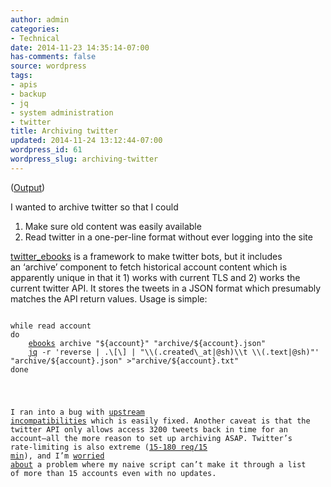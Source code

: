 ```yaml
---
author: admin
categories:
- Technical
date: 2014-11-23 14:35:14-07:00
has-comments: false
source: wordpress
tags:
- apis
- backup
- jq
- system administration
- twitter
title: Archiving twitter
updated: 2014-11-24 13:12:44-07:00
wordpress_id: 61
wordpress_slug: archiving-twitter
---
```

([Output](https://za3k.com/~twitter_archive/))

I wanted to archive twitter so that I could

1.  Make sure old content was easily available
2.  Read twitter in a one-per-line format without ever logging into the site

[twitter\_ebooks](https://github.com/mispy/twitter_ebooks) is a framework to make twitter bots, but it includes an ‘archive’ component to fetch historical account content which is apparently unique in that it 1) works with current TLS and 2) works the current twitter API. It stores the tweets in a JSON format which presumably matches the API return values. Usage is simple:

<pre><code>
while read account
do
    <a href="https://github.com/mispy/twitter_ebooks">ebooks</a> archive "${account}" "archive/${account}.json"
    <a href="http://stedolan.github.io/jq/">jq</a> -r 'reverse | .\[\] | "\\(.created\_at|@sh)\\t \\(.text|@sh)"' "archive/${account}.json" >"archive/${account}.txt"
done <accounts.txt
</code></pre>

I ran into a bug with [upstream incompatibilities](https://github.com/mispy/twitter_ebooks/issues/34) which is easily fixed. Another caveat is that the twitter API only allows access 3200 tweets back in time for an account–all the more reason to set up archiving ASAP. Twitter’s rate-limiting is also extreme ([15-180 req/15 min](https://dev.twitter.com/rest/public/rate-limiting)), and I’m [worried about](https://github.com/mispy/twitter_ebooks/issues/37) a problem where my naive script can’t make it through a list of more than 15 accounts even with no updates.
